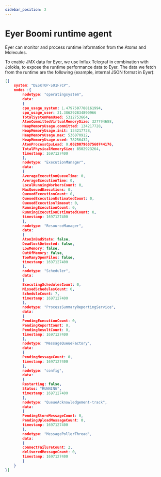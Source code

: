 ```yaml
---
sidebar_position: 2
---
```


# Eyer Boomi runtime agent

Eyer can monitor and process runtime information from the Atoms and Molecules. 

To enable JMX data for Eyer, we use Influx Telegraf in combination with Jolokia, to expose the runtime performance data to Eyer. The data we fetch from the runtime are the following (example, internal JSON format in Eyer):

```json
[{		
	system: "DESKTOP-S01F7CP",	
	nodes :{	
		nodetype: "operatingsystem",
		data:
		{
		cpu_usage_system: 1.4797507788161994,
		cpu_usage_user: 31.386292834890966
		TotalSystemMemUsed: 5312753664,
		AtomCommittedVirtualMemorySize: 327794688,
		HeapMemoryUsage.committed: 134217728,
		HeapMemoryUsage.init: 134217728,
		HeapMemoryUsage.max: 536870912,
		HeapMemoryUsage.used: 78256432,
		AtomProcessCpuLoad: 0.0028079687560744176,
		TotalPhysicalMemorySize: 8502923264,
		timestamp: 1697127400
		},
		nodetype: "ExecutionManager",
		data:
		{
		AverageExecutionQueueTime: 0,
		AverageExecutionTime: 0,
		LocalRunningWorkersCount: 0,
		MaxQueuedExecutions: 0,
		QueuedExecutionCount: 0,
		QueuedExecutionEstimatedCount: 0,
		QueuedExecutionTimeout: 0,
		RunningExecutionCount: 0,
		RunningExecutionEstimatedCount: 0,
		timestamp: 1697127400
		},
		nodetype: "ResourceManager",
		data:
		{
		AtomInBadState: false,
		DeadlockDetected: false,
		LowMemory: false,
		OutOfMemory: false,
		TooManyOpenFiles: false,
		timestamp: 1697127400
		},
		nodetype: "Scheduler",
		data:
		{
		ExecutingSchedulesCount: 0,
		MissedSchedulesCount: 0,
		ScheduleCount: 7,
		timestamp: 1697127400
		},
		nodetype: "ProcessSummaryReportingService",
		data:
		{
		PendingExecutionCount: 0,
		PendingReportCount: 0,
		PendingResultCount: 0,
		timestamp: 1697127400
		},
		nodetype: "MessageQueueFactory",
		data:
		{
		PendingMessageCount: 0,
		timestamp: 1697127400
		},
		nodetype: "config",
		data:
		{
		Restarting: false,
		Status: "RUNNING",
		timestamp: 1697127400
		},
		nodetype: "QueueAcknowledgement-track",
		data:
		{
		PendingStoreMessageCount: 0,
		PendingUploadMessageCount: 0,
		timestamp: 1697127400
		},
		nodetype: "MessagePollerThread",
		data:
		{
		connectFailureCount: 2,
		deliveredMessageCount: 0,
		timestamp: 1697127400
		}
	}	
}]		

```